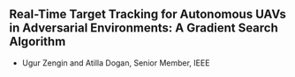 ## Real-Time Target Tracking for Autonomous UAVs in Adversarial Environments: A Gradient Search Algorithm
- Ugur Zengin and Atilla Dogan, Senior Member, IEEE


